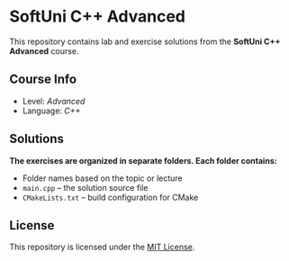 # SoftUni C++ Advanced

This repository contains lab and exercise solutions from the **SoftUni C++ Advanced** course.

## Course Info

- Level: *Advanced*
- Language: *C++*

## Solutions

**The exercises are organized in separate folders. Each folder contains:**

- Folder names based on the topic or lecture
- `main.cpp` – the solution source file
- `CMakeLists.txt` – build configuration for CMake

## License

This repository is licensed under the [MIT License](LICENSE).
